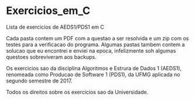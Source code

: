 # Exercicios_em_C
Lista de exercicios de AEDS1/PDS1 em C

Cada pasta contem um PDF com a questao a ser resolvida e um zip
com os testes para a verificacao do programa. Algumas pastas tambem contem a solucao que 
eu encontrei e  enviei na epoca, infelizmente soh algumas questoes sobreviveram aos backups. 

Os exercicios sao da disciplina Algoritmos e Estrura de Dados 1 (AEDS1), renomeada como Producao de Software 1 (PDS1),  da UFMG aplicada no segundo semestre de 2017.

Todos os direitos sobre os exercicios sao da Universidade.
